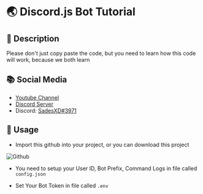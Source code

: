 # 🌏 Discord.js Bot Tutorial

## 📄 Description
Please don't just copy paste the code, but you need to learn how this code will work, because we both learn

## 📚 Social Media
- [Youtube Channel](https://www.youtube.com/channel/UCS1P0f3H20_CKxGVvACFWBg)
- [Discord Server](https://discord.gg/8rUvTYhFqK)
- Discord: [SadesXD#3971](https://discord.gg/8rUvTYhFqK)

## 📎 Usage
- Import this github into your project, or you can download this project
 
 
<img src="https://cdn.discordapp.com/attachments/777509514890313758/792403274007314492/unknown.png" alt="Github">


- You need to setup your User ID, Bot Prefix, Command Logs in file called `config.json`

- Set Your Bot Token in file called `.env` 
